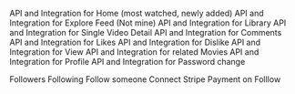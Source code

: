 API and Integration for Home (most watched, newly added)
API and Integration for Explore Feed (Not mine)
API and Integration for Library
API and Integration for Single Video Detail
API and Integration for Comments
API and Integration for Likes
API and Integration for Dislike
API and Integration for View
API and Integration for related Movies
API and Integration for Profile
API and Integration for Password change

Followers
Following
Follow someone
Connect Stripe
Payment on Folllow  

